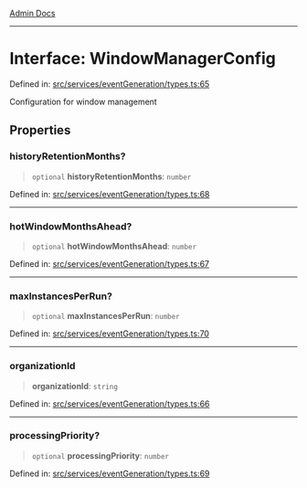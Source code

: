 [Admin Docs](/)

***

# Interface: WindowManagerConfig

Defined in: [src/services/eventGeneration/types.ts:65](https://github.com/Sourya07/talawa-api/blob/4e4298c85a0d2c28affa824f2aab7ec32b5f3ac5/src/services/eventGeneration/types.ts#L65)

Configuration for window management

## Properties

### historyRetentionMonths?

> `optional` **historyRetentionMonths**: `number`

Defined in: [src/services/eventGeneration/types.ts:68](https://github.com/Sourya07/talawa-api/blob/4e4298c85a0d2c28affa824f2aab7ec32b5f3ac5/src/services/eventGeneration/types.ts#L68)

***

### hotWindowMonthsAhead?

> `optional` **hotWindowMonthsAhead**: `number`

Defined in: [src/services/eventGeneration/types.ts:67](https://github.com/Sourya07/talawa-api/blob/4e4298c85a0d2c28affa824f2aab7ec32b5f3ac5/src/services/eventGeneration/types.ts#L67)

***

### maxInstancesPerRun?

> `optional` **maxInstancesPerRun**: `number`

Defined in: [src/services/eventGeneration/types.ts:70](https://github.com/Sourya07/talawa-api/blob/4e4298c85a0d2c28affa824f2aab7ec32b5f3ac5/src/services/eventGeneration/types.ts#L70)

***

### organizationId

> **organizationId**: `string`

Defined in: [src/services/eventGeneration/types.ts:66](https://github.com/Sourya07/talawa-api/blob/4e4298c85a0d2c28affa824f2aab7ec32b5f3ac5/src/services/eventGeneration/types.ts#L66)

***

### processingPriority?

> `optional` **processingPriority**: `number`

Defined in: [src/services/eventGeneration/types.ts:69](https://github.com/Sourya07/talawa-api/blob/4e4298c85a0d2c28affa824f2aab7ec32b5f3ac5/src/services/eventGeneration/types.ts#L69)
